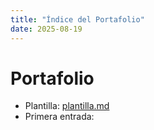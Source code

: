 ```yaml
---
title: "Índice del Portafolio"
date: 2025-08-19
---
```


# Portafolio

- Plantilla: [plantilla.md](plantilla.md)
- Primera entrada:


